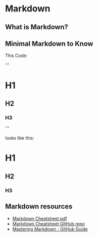 # Markdown

## What is Markdown?

## Minimal Markdown to Know

This Code: 

'''
# H1
## H2
### H3
'''

looks like this:

# H1
## H2
### H3



## Markdown resources
* [Markdown Cheatsheet pdf](https://guides.github.com/pdfs/markdown-cheatsheet-online.pdf)
* [Markdown Cheatsheet GitHub repo](https://github.com/adam-p/markdown-here/wiki/Markdown-Cheatsheet)
* [Mastering Markdown - GitHub Guide](https://guides.github.com/features/mastering-markdown/)
